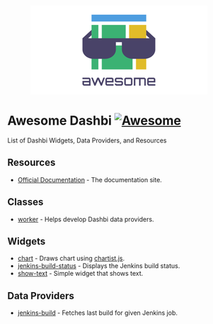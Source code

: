 <div align="center">
	<img width="400" src="_logo.svg" alt="Awesome Dashbi">
</div>

# Awesome Dashbi [![Awesome](https://awesome.re/badge.svg)](https://awesome.re)

List of Dashbi Widgets, Data Providers, and Resources

## Resources

- [Official Documentation](https://marverix.github.io/dashbi/) - The documentation site.

## Classes

- [worker](https://github.com/marverix/dashbi-worker) - Helps develop Dashbi data providers.

## Widgets

- [chart](https://github.com/marverix/dashbi-widget-chart) - Draws chart using [chartist.js](https://gionkunz.github.io/chartist-js/).
- [jenkins-build-status](https://github.com/marverix/dashbi-widget-jenkins-build-status) - Displays the Jenkins build status.
- [show-text](https://github.com/marverix/dashbi-widget-show-text) - Simple widget that shows text.

## Data Providers

- [jenkins-build](https://github.com/marverix/dashbi-data-provider-jenkins-build) - Fetches last build for given Jenkins job.
